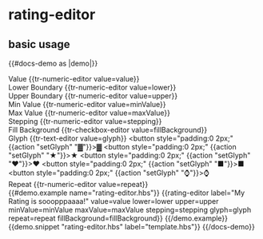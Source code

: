 # rating-editor

## basic usage
{{#docs-demo as |demo|}}
    <div class="docu-options-block">
      <div>
        <span>Value</span>
        {{tr-numeric-editor value=value}}
      </div>
      <div>
          <span>Lower Boundary</span>
            {{tr-numeric-editor value=lower}}
      </div>
      <div>
        <span>Upper Boundary</span>
          {{tr-numeric-editor value=upper}}
      </div>
      <div>
          <span>Min Value</span>
            {{tr-numeric-editor value=minValue}}
      </div>
      <div>
        <span>Max Value</span>
          {{tr-numeric-editor value=maxValue}}
      </div>
      <div>
        <span>Stepping</span>
          {{tr-numeric-editor value=stepping}}
      </div>
      <div>
        <span>Fill Background</span>
          {{tr-checkbox-editor value=fillBackground}}
      </div>
      <div>
        <span>Glyph</span>
          {{tr-text-editor value=glyph}}
          <button style="padding:0 2px;" {{action "setGlyph" "▓"}}>▓</button>
          <button style="padding:0 2px;" {{action "setGlyph" "★"}}>★</button>
          <button style="padding:0 2px;" {{action "setGlyph" "❤"}}>❤</button>
          <button style="padding:0 2px;" {{action "setGlyph" "■"}}>■</button>
          <button style="padding:0 2px;" {{action "setGlyph" "⌚"}}>⌚</button>
      </div>
      <div>
        <span>Repeat</span>
          {{tr-numeric-editor value=repeat}}
      </div>
        <div>
        {{#demo.example name="rating-editor.hbs"}}
            {{rating-editor
                label="My Rating is sooopppaaaa!"
                value=value
                lower=lower
                upper=upper
                minValue=minValue
                maxValue=maxValue
                stepping=stepping
                glyph=glyph
                repeat=repeat
                fillBackground=fillBackground}}
        {{/demo.example}}
        </div>
     </div>
  {{demo.snippet "rating-editor.hbs" label="template.hbs"}}
{{/docs-demo}}


